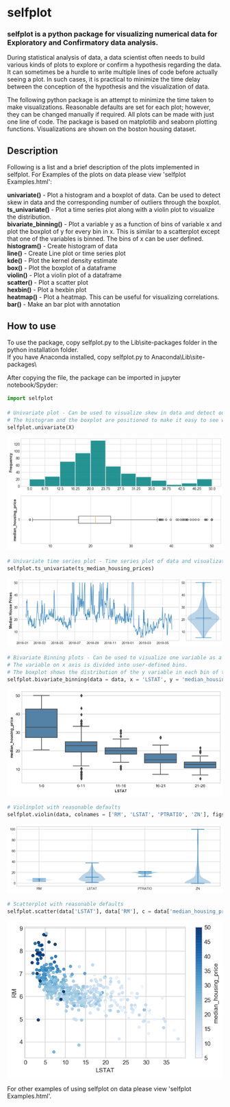 # selfplot
### selfplot is a python package for visualizing numerical data for Exploratory and Confirmatory data analysis.

During statistical analysis of data, a data scientist often needs to build various kinds of plots to explore or confirm a hypothesis regarding the data. It can sometimes be a hurdle to write multiple lines of code before actually seeing a plot. In such cases, it is practical to minimize the time delay between the conception of the hypothesis and the visualization of data.

The following python package is an attempt to minimize the time taken to make visualizations. Reasonable defaults are set for each plot; however, they can be changed manually if required. All plots can be made with just one line of code. The package is based on matplotlib and seaborn plotting functions. Visualizations are shown on the boston housing dataset. 

## Description
Following is a list and a brief description of the plots implemented in selfplot. For Examples of the plots on data please view 'selfplot Examples.html':

**univariate()** - Plot a histogram and a boxplot of data. Can be used to detect skew in data and the corresponding number of outliers through the boxplot.    
**ts_univariate()** - Plot a time series plot along with a violin plot to visualize the distribution.    
**bivariate_binning()** - Plot a variable y as a function of bins of variable x and plot the boxplot of y for every bin in x. This is similar to a scatterplot except that one of the variables is binned. The bins of x can be user defined.    
**histogram()** - Create histogram of data    
**line()** - Create Line plot or time series plot    
**kde()** - Plot the kernel density estimate    
**box()** - Plot the boxplot of a dataframe    
**violin()** - Plot a violin plot of a dataframe    
**scatter()** - Plot a scatter plot    
**hexbin()** - Plot a hexbin plot    
**heatmap()** - Plot a heatmap. This can be useful for visualizing correlations.    
**bar()** - Make an bar plot with annotation

## How to use
To use the package, copy selfplot.py to the Lib\site-packages folder in the python installation folder.          
If you have Anaconda installed, copy selfplot.py to Anaconda\Lib\site-packages\

After copying the file, the package can be imported in jupyter notebook/Spyder:

```python
import selfplot    

# Univariate plot - Can be used to visualize skew in data and detect outliers.
# The histogram and the boxplot are positioned to make it easy to see which points on the histogram are outliers.
selfplot.univariate(X)
```
![Univariate Plot](https://github.com/nitishkthakur/selfplot/blob/master/Images/Univariate.png?raw=true "Title")



```python
# Univariate time series plot - Time series plot of data and visualization of its distribution using Violin plot
selfplot.ts_univariate(ts_median_housing_prices)
```
![Univariate Time Series Plot ](https://github.com/nitishkthakur/selfplot/blob/master/Images/TS_Univariate.png?raw=true "Title")



```python
# Bivariate Binning plots - Can be used to visualize one variable as a function of another.
# The variable on x axis is divided into user-defined bins. 
# The boxplot shows the distribution of the y variable in each bin of the x variable
selfplot.bivariate_binning(data = data, x = 'LSTAT', y = 'median_housing_price', bins = range(1, 30, 5))
```
![Bivariate Binning Plot](https://github.com/nitishkthakur/selfplot/blob/master/Images/binning_bivariate.png?raw=true "Title")

```python
# Violinplot with reasonable defaults
selfplot.violin(data, colnames = ['RM', 'LSTAT', 'PTRATIO', 'ZN'], figsize = (10, 3)) # Setting the figuresize manually
```
![Violinplot ](https://github.com/nitishkthakur/selfplot/blob/master/Images/Violin.png?raw=true "Title")

```python
# Scatterplot with reasonable defaults
selfplot.scatter(data['LSTAT'], data['RM'], c = data['median_housing_price'])
```
![Scatterplot ](https://github.com/nitishkthakur/selfplot/blob/master/Images/Scatter.png?raw=true "Title")

For other examples of using selfplot on data please view 'selfplot Examples.html'.

